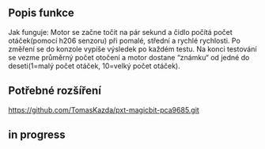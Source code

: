 ## Popis funkce

Jak funguje: Motor se začne točit na pár sekund a čidlo počítá počet otáček(pomocí h206 senzoru) při pomalé, střední a rychlé rychlosti. Po změření se do konzole vypíše výsledek po každém testu. Na konci testování se vezme průměrný počet otočení a motor dostane “známku“ od jedné do deseti(1=malý počet otáček, 10=velký počet otáček).

## Potřebné rozšíření

https://github.com/TomasKazda/pxt-magicbit-pca9685.git

## in progress

